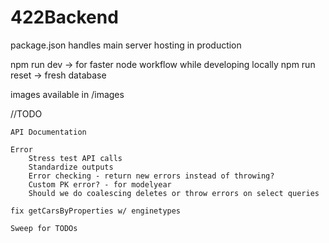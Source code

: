 # 422Backend

package.json handles main server hosting in production

npm run dev -> for faster node workflow while developing locally
npm run reset -> fresh database

images available in /images 

//TODO

    API Documentation

    Error 
        Stress test API calls
        Standardize outputs
        Error checking - return new errors instead of throwing?
        Custom PK error? - for modelyear
        Should we do coalescing deletes or throw errors on select queries

    fix getCarsByProperties w/ enginetypes

    Sweep for TODOs
